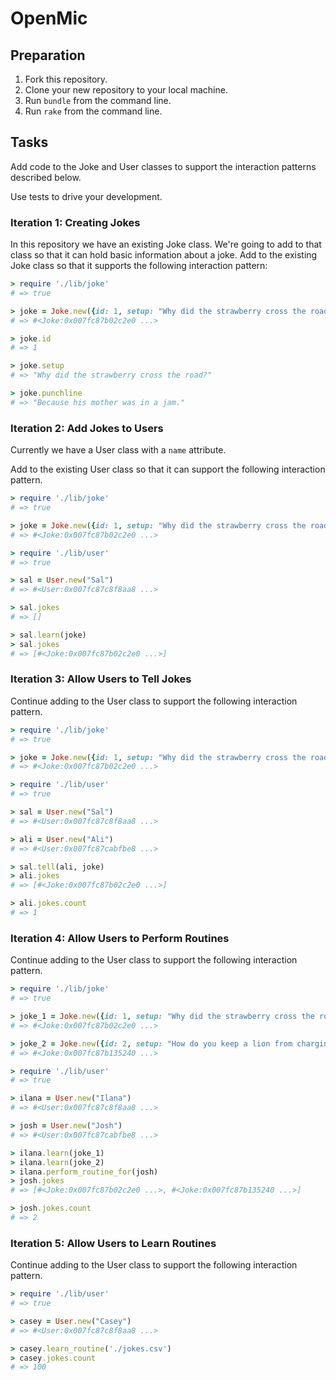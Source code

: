 # OpenMic

## Preparation

1. Fork this repository.
1. Clone your new repository to your local machine.
1. Run `bundle` from the command line.
1. Run `rake` from the command line.

## Tasks

Add code to the Joke and User classes to support the interaction patterns described below.

Use tests to drive your development.

### Iteration 1: Creating Jokes

In this repository we have an existing Joke class. We're going to add to that class so that it can hold basic information about a joke. Add to the existing Joke class so that it supports the following interaction pattern:

```ruby
> require './lib/joke'
# => true

> joke = Joke.new({id: 1, setup: "Why did the strawberry cross the road?", punchline: "Because his mother was in a jam."})
# => #<Joke:0x007fc87b02c2e0 ...>

> joke.id
# => 1

> joke.setup
# => "Why did the strawberry cross the road?"

> joke.punchline
# => "Because his mother was in a jam."
```

### Iteration 2: Add Jokes to Users

Currently we have a User class with a `name` attribute.

Add to the existing User class so that it can support the following interaction pattern.

```ruby
> require './lib/joke'
# => true

> joke = Joke.new({id: 1, setup: "Why did the strawberry cross the road?", punchline: "Because his mother was in a jam."})
# => #<Joke:0x007fc87b02c2e0 ...>

> require './lib/user'
# => true

> sal = User.new("Sal")
# => #<User:0x007fc87c8f8aa8 ...>

> sal.jokes
# => []

> sal.learn(joke)
> sal.jokes
# => [#<Joke:0x007fc87b02c2e0 ...>]
```

### Iteration 3: Allow Users to Tell Jokes

Continue adding to the User class to support the following interaction pattern.

```ruby
> require './lib/joke'
# => true

> joke = Joke.new({id: 1, setup: "Why did the strawberry cross the road?", punchline: "Because his mother was in a jam."})
# => #<Joke:0x007fc87b02c2e0 ...>

> require './lib/user'
# => true

> sal = User.new("Sal")
# => #<User:0x007fc87c8f8aa8 ...>

> ali = User.new("Ali")
# => #<User:0x007fc87cabfbe8 ...>

> sal.tell(ali, joke)
> ali.jokes
# => [#<Joke:0x007fc87b02c2e0 ...>]

> ali.jokes.count
# => 1
```

### Iteration 4: Allow Users to Perform Routines

Continue adding to the User class to support the following interaction pattern.

```ruby
> require './lib/joke'
# => true

> joke_1 = Joke.new({id: 1, setup: "Why did the strawberry cross the road?", punchline: "Because his mother was in a jam."})
# => #<Joke:0x007fc87b02c2e0 ...>

> joke_2 = Joke.new({id: 2, setup: "How do you keep a lion from charging?", punchline: "Take away its credit cards."})
# => #<Joke:0x007fc87b135240 ...>

> require './lib/user'
# => true

> ilana = User.new("Ilana")
# => #<User:0x007fc87c8f8aa8 ...>

> josh = User.new("Josh")
# => #<User:0x007fc87cabfbe8 ...>

> ilana.learn(joke_1)
> ilana.learn(joke_2)
> ilana.perform_routine_for(josh)
> josh.jokes
# => [#<Joke:0x007fc87b02c2e0 ...>, #<Joke:0x007fc87b135240 ...>]

> josh.jokes.count
# => 2
```

### Iteration 5: Allow Users to Learn Routines

Continue adding to the User class to support the following interaction pattern.

```ruby
> require './lib/user'
# => true

> casey = User.new("Casey")
# => #<User:0x007fc87c8f8aa8 ...>

> casey.learn_routine('./jokes.csv')
> casey.jokes.count
# => 100
```

